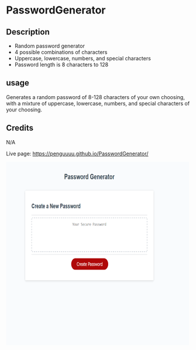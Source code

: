 # PasswordGenerator 

## Description
- Random password generator
- 4 possible combinations of characters
- Uppercase, lowercase, numbers, and special characters
- Password length is 8 characters to 128

## usage

Generates a random password of 8-128 characters of your own choosing, with a mixture of uppercase, lowercase, numbers, and special characters of your choosing.

## Credits
N/A



Live page: https://penguuuu.github.io/PasswordGenerator/

<img src="./assets/images/passwordGen.png" width="500" height="500">